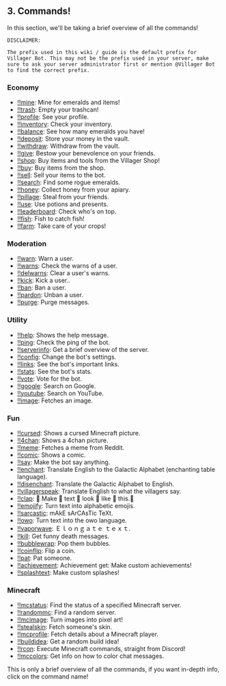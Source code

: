 ## 3. Commands!

In this section, we'll be taking a brief overview of all the commands!

```
DISCLAIMER:

The prefix used in this wiki / guide is the default prefix for Villager Bot. This may not be the prefix used in your server, make sure to ask your server administrator first or mention @Villager Bot to find the correct prefix.

```

### Economy

- [!!mine](5-mining.md): Mine for emeralds and items!
- [!!trash](5-mining.md): Empty your trashcan!
- [!!profile](4-economy.md): See your profile.
- [!!inventory](4-economy.md): Check your inventory.
- [!!balance](4-economy.md): See how many emeralds you have!
- [!!deposit](4-economy.md): Store your money in the vault.
- [!!withdraw](4-economy.md): Withdraw from the vault.
- [!!give](4-economy.md): Bestow your benevolence on your friends.
- [!!shop](7-shop.md): Buy items and tools from the Villager Shop!
- [!!buy](7-shop.md): Buy items from the shop.
- [!!sell](4-economy.md): Sell your items to the bot.
- [!!search](4-economy.md): Find some rogue emeralds.
- [!!honey](4-economy.md): Collect honey from your apiary.
- [!!pillage](4-economy.md): Steal from your friends.
- [!!use](4-economy.md): Use potions and presents.
- [!!leaderboard](4-economy.md): Check who's on top.
- [!!fish](8-fishing.md): Fish to catch fish!
- [!!farm](9-farming.md): Take care of your crops!

### Moderation

- [!!warn](): Warn a user.
- [!!warns](): Check the warns of a user.
- [!!delwarns](): Clear a user's warns.
- [!!kick](): Kick a user..
- [!!ban](): Ban a user.
- [!!pardon](): Unban a user.
- [!!purge](): Purge messages.

### Utility

- [!!help](): Shows the help message.
- [!!ping](): Check the ping of the bot.
- [!!serverinfo](): Get a brief overview of the server.
- [!!config](): Change the bot's settings.
- [!!links](): See the bot's important links.
- [!!stats](): See the bot's stats.
- [!!vote](): Vote for the bot.
- [!!google](): Search on Google.
- [!!youtube](): Search on YouTube.
- [!!image](): Fetches an image.

### Fun

- [!!cursed](): Shows a cursed Minecraft picture.
- [!!4chan](): Shows a 4chan picture.
- [!!meme](): Fetches a meme from Reddit.
- [!!comic](): Shows a comic.
- [!!say](): Make the bot say anything.
- [!!enchant](): Translate English to the Galactic Alphabet (enchanting table language).
- [!!disenchant](): Translate the Galactic Alphabet to English.
- [!!villagerspeak](): Translate English to what the villagers say.
- [!!clap](): 👏 Make 👏 text 👏 look 👏 like 👏 this.👏
- [!!emojify](): Turn text into alphabetic emojis.
- [!!sarcastic](): mAkE sArCAsTic TeXt.
- [!!owo](): Turn text into the owo language.
- [!!vaporwave](): Ｅｌｏｎｇａｔｅ ｔｅｘｔ.
- [!!kill](): Get funny death messages.
- [!!bubblewrap](): Pop them bubbles.
- [!!coinflip](): Flip a coin.
- [!!pat](): Pat someone.
- [!!achievement](): Achievement get: Make custom achievements!
- [!!splashtext](): Make custom splashes!

### Minecraft

- [!!mcstatus](): Find the status of a specified Minecraft server.
- [!!randommc](): Find a random server.
- [!!mcimage](): Turn images into pixel art!
- [!!stealskin](): Fetch someone's skin.
- [!!mcprofile](): Fetch details about a Minecraft player.
- [!!buildidea](): Get a random build idea!
- [!!rcon](): Execute Minecraft commands, straight from Discord!
- [!!mccolors](): Get info on how to color chat messages.

This is only a brief overview of all the commands, if you want in-depth info, click on the command name!
